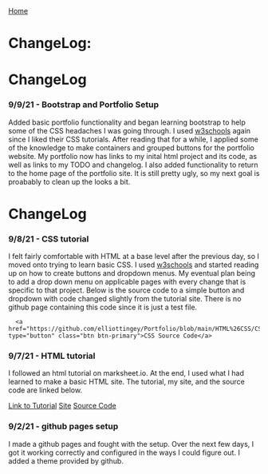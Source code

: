 

<html lang="en">
<head>
  <title>Portfolio Homepage</title>
  <meta charset="utf-8">
  <meta name="viewport" content="width=device-width, initial-scale=1">
  <link rel="stylesheet" href="https://maxcdn.bootstrapcdn.com/bootstrap/4.5.2/css/bootstrap.min.css">
  <script src="https://ajax.googleapis.com/ajax/libs/jquery/3.5.1/jquery.min.js"></script>
  <script src="https://cdnjs.cloudflare.com/ajax/libs/popper.js/1.16.0/umd/popper.min.js"></script>
  <script src="https://maxcdn.bootstrapcdn.com/bootstrap/4.5.2/js/bootstrap.min.js"></script>
</head>
<body>
<a href="https://elliottingey.github.io/Portfolio/" type="button" class="btn btn-primary">Home</a>
  <h1>ChangeLog:</h1>
  
  
  <div class="container-fluid">
    <h1>ChangeLog</h1>
    <h3>9/9/21 - Bootstrap and Portfolio Setup</h3>
    <p>Added basic portfolio functionality and began learning bootstrap to help some of the CSS headaches I was going through. I used <a href="https://www.w3schools.com/bootstrap5/">w3schools</a> again since I liked their CSS tutorials. After reading that for a while, I applied some of the knowledge to make containers and grouped buttons for the portfolio website. My portfolio now has links to my inital html project and its code, as well as links to my TODO and changelog. I also added functionality to return to the home page of the portfolio site. It is still pretty ugly, so my next goal is proabably to clean up the looks a bit.
  </div>
  
  
  <div class="container-fluid">
    <h1>ChangeLog</h1>
    <h3>9/8/21 - CSS tutorial</h3>
    <p> I felt fairly comfortable with HTML at a base level after the previous day, so I moved onto trying to learn basic CSS. I used <a href="https://www.w3schools.com/w3css/defaulT.asp">w3schools</a> and started reading up on how to create buttons and dropdown menus. My eventual plan being to add a drop down menu on applicable pages with every change that is specific to that project. Below is the source code to a simple button and dropdown with code changed slightly from the tutorial site. There is no github page containing this code since it is just a test file.</p>
    
      <a href="https://github.com/elliottingey/Portfolio/blob/main/HTML%26CSS/CSS%20Testing.html" type="button" class="btn btn-primary">CSS Source Code</a>
  </div>
  
  
<div class="container-fluid">
  <h3>9/7/21 - HTML tutorial</h3>
  <p>I followed an html tutorial on marksheet.io. At the end, I used what I had learned to make a basic HTML site.
  The tutorial, my site, and the source code are linked below.</p>
     <div class="btn-group">
     <a href="https://marksheet.io/html-basics.html" type="button" class="btn btn-primary">Link to Tutorial</a>
     <a href="https://elliottingey.github.io/Portfolio/htmltesting" type="button" class="btn btn-primary">Site</a>
     <a href="https://github.com/elliottingey/Portfolio/blob/main/HTML%26CSS/HTMLtutorial.html" type="button" class="btn btn-primary">Source Code</a>
     </div> 
</div>
  
  
  
  <div class="container-fluid">
    <h3>9/2/21 - github pages setup</h3>
  <p>I made a github pages and fought with the setup. Over the next few days, I got it working correctly and configured in the ways I could figure out. I added a theme provided  by github. </p>
</div>
  
</body>
</html> 

